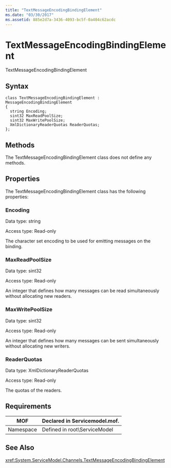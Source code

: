 ```yaml
---
title: "TextMessageEncodingBindingElement"
ms.date: "03/30/2017"
ms.assetid: 885e2d7a-3436-4093-bc5f-0a404c62acdc
---
```

# TextMessageEncodingBindingElement
TextMessageEncodingBindingElement  
  
## Syntax  
  
```  
class TextMessageEncodingBindingElement : MessageEncodingBindingElement  
{  
  string Encoding;  
  sint32 MaxReadPoolSize;  
  sint32 MaxWritePoolSize;  
  XmlDictionaryReaderQuotas ReaderQuotas;  
};  
```  
  
## Methods  
 The TextMessageEncodingBindingElement class does not define any methods.  
  
## Properties  
 The TextMessageEncodingBindingElement class has the following properties:  
  
### Encoding  
 Data type: string  
  
 Access type: Read-only  
  
 The character set encoding to be used for emitting messages on the binding.  
  
### MaxReadPoolSize  
 Data type: sint32  
  
 Access type: Read-only  
  
 An integer that defines how many messages can be read simultaneously without allocating new readers.  
  
### MaxWritePoolSize  
 Data type: sint32  
  
 Access type: Read-only  
  
 An integer that defines how many messages can be sent simultaneously without allocating new writers.  
  
### ReaderQuotas  
 Data type: XmlDictionaryReaderQuotas  
  
 Access type: Read-only  
  
 The quotas of the readers.  
  
## Requirements  
  
|MOF|Declared in Servicemodel.mof.|  
|---------|-----------------------------------|  
|Namespace|Defined in root\ServiceModel|  
  
## See Also  
 <xref:System.ServiceModel.Channels.TextMessageEncodingBindingElement>
